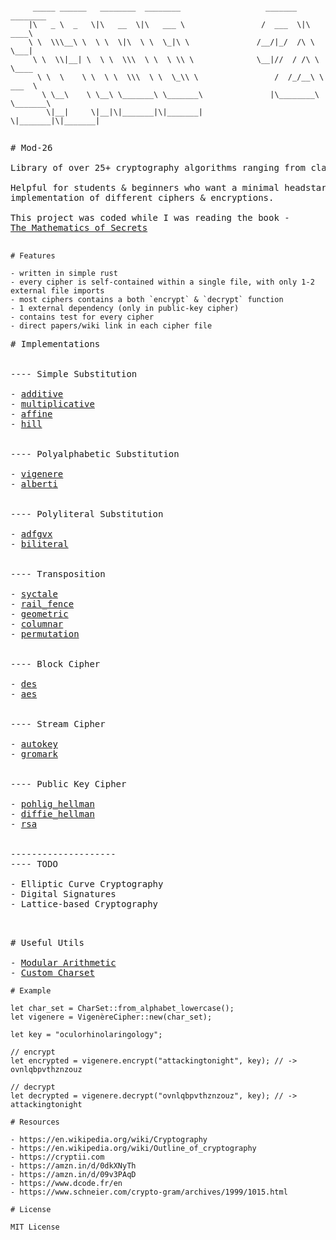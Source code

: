 ```

     _____ ______   ________  ________                   _______  ________     
    |\   _ \  _   \|\   __  \|\   ___ \                 /  ___  \|\   ____\    
    \ \  \\\__\ \  \ \  \|\  \ \  \_|\ \               /__/|_/  /\ \  \___|    
     \ \  \\|__| \  \ \  \\\  \ \  \ \\ \              \__|//  / /\ \  \____   
      \ \  \    \ \  \ \  \\\  \ \  \_\\ \                 /  /_/__\ \  ___  \ 
       \ \__\    \ \__\ \_______\ \_______\               |\________\ \_______\
        \|__|     \|__|\|_______|\|_______|                \|_______|\|_______|
                                                                           

```



<pre>
# Mod-26

Library of over 25+ cryptography algorithms ranging from classical to modern. 

Helpful for students & beginners who want a minimal headstart-
implementation of different ciphers & encryptions.

This project was coded while I was reading the book -
<a href="https://amzn.in/d/0dkXNyTh">The Mathematics of Secrets</a>

</pre>


```
# Features

- written in simple rust
- every cipher is self-contained within a single file, with only 1-2 external file imports
- most ciphers contains a both `encrypt` & `decrypt` function
- 1 external dependency (only in public-key cipher) 
- contains test for every cipher
- direct papers/wiki link in each cipher file

```


<pre>
# Implementations


---- Simple Substitution

- <a href="/src/simple_substitution/additive.rs">additive</a>
- <a href="/src/simple_substitution/multiplicative.rs">multiplicative</a>
- <a href="/src/simple_substitution/affine.rs">affine</a>
- <a href="/src/simple_substitution/hill.rs">hill</a>


---- Polyalphabetic Substitution

- <a href="/src/polyalphebatic_substitution/vigenere.rs">vigenere</a>
- <a href="/src/polyalphebatic_substitution/alberti.rs">alberti</a>


---- Polyliteral Substitution

- <a href="/src/polyliteral/adfgvx.rs">adfgvx</a>
- <a href="/src/polyliteral/biliteral.rs">biliteral</a>


---- Transposition

- <a href="/src/transposition/scytale.rs">syctale</a>
- <a href="/src/transposition/rail_fence.rs">rail_fence</a>
- <a href="/src/transposition/geometric.rs">geometric</a>
- <a href="/src/transposition/columnar.rs">columnar</a>
- <a href="/src/transposition/permutation.rs">permutation</a>


---- Block Cipher

- <a href="/src/block/des.rs">des</a>
- <a href="/src/block/aes.rs">aes</a>


---- Stream Cipher

- <a href="/src/stream/autokey.rs">autokey</a>
- <a href="/src/stream/gromark.rs">gromark</a>


---- Public Key Cipher

- <a href="/src/public_key/pohlig_hellman.rs">pohlig_hellman</a>
- <a href="/src/public_key/deffie_hellman_key_exchange.rs">diffie_hellman</a>
- <a href="/src/public_key/rsa.rs">rsa</a>


--------------------
---- TODO

- Elliptic Curve Cryptography
- Digital Signatures
- Lattice-based Cryptography

</pre>


<pre>

# Useful Utils

- <a href="/src/utils/mod_arithmetic.rs">Modular Arithmetic</a>
- <a href="/src/utils/char_set.rs">Custom Charset</a>
</pre>

```
# Example 

let char_set = CharSet::from_alphabet_lowercase();
let vigenere = VigenèreCipher::new(char_set);

let key = "oculorhinolaringology";

// encrypt
let encrypted = vigenere.encrypt("attackingtonight", key); // -> ovnlqbpvthznzouz 

// decrypt
let decrypted = vigenere.decrypt("ovnlqbpvthznzouz", key); // -> attackingtonight
```


```
# Resources

- https://en.wikipedia.org/wiki/Cryptography
- https://en.wikipedia.org/wiki/Outline_of_cryptography
- https://cryptii.com
- https://amzn.in/d/0dkXNyTh
- https://amzn.in/d/09v3PAqD
- https://www.dcode.fr/en
- https://www.schneier.com/crypto-gram/archives/1999/1015.html
```


```
# License

MIT License 
```
